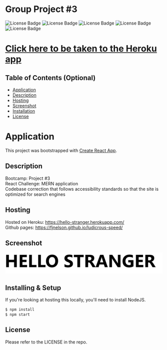 # Group Project #3

  ![License Badge](https://img.shields.io/badge/-ReactJs-61DAFB?logo=react&logoColor=white&style=for-the-badge)
  ![License Badge](https://img.shields.io/badge/HTML-239120?style=for-the-badge&logo=html5&logoColor=white)
  ![License Badge](https://img.shields.io/badge/CSS-239120?&style=for-the-badge&logo=css3&logoColor=white)
  ![License Badge](https://img.shields.io/badge/JavaScript-F7DF1E?style=for-the-badge&logo=javascript&logoColor=black)
  ![License Badge](https://img.shields.io/badge/Node.js-43853D?style=for-the-badge&logo=node.js&logoColor=white) 

  <h1><a href="https://hello-stranger.herokuapp.com/">Click here to be taken to the Heroku app</a></h1>

## Table of Contents (Optional)

- [Application](#Application)
- [Description](#Description)
- [Hosting](#Hosting)
- [Screenshot](#Screenshot)
- [Installation](#Installing)
- [License](#License)
# Application

This project was bootstrapped with [Create React App](https://github.com/facebook/create-react-app).



## Description

Bootcamp: Project #3 <br />
React Challenge: MERN application <br />
Codebase correction that follows accessibility standards so that the site is optimized for search engines <br />


## Hosting
Hosted on Heroku: https://hello-stranger.herokuapp.com/ <br />
Github pages: https://fjnelson.github.io/ludicrous-speed/



## Screenshot

![portfolio ace](./src/components/images/hello.JPG "screenshot of main page of the application")


## Installing & Setup

If you're looking at hosting this locally, you'll need to install NodeJS.

```shell
$ npm install
$ npm start
```
## License

Please refer to the LICENSE in the repo.
